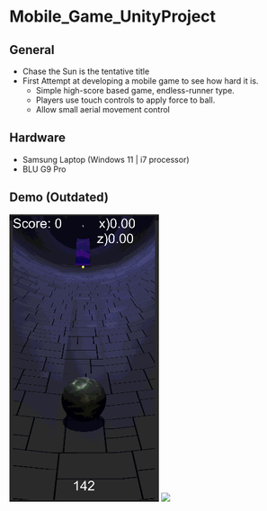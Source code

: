 # Mobile_Game_UnityProject
## General
- Chase the Sun is the tentative title
- First Attempt at developing a mobile game to see how hard it is.
  - Simple high-score based game, endless-runner type.
  - Players use touch controls to apply force to ball.
  - Allow small aerial movement control
## Hardware
- Samsung Laptop (Windows 11 | i7 processor)
- BLU G9 Pro
## Demo (Outdated)
![](https://github.com/BSWriter/Mobile_Game_UnityProject/blob/master/NNWork1.gif)
![](https://github.com/BSWriter/Mobile_Game_UnityProject/blob/master/NNWork2.gif)

